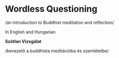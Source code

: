 # Wordless Questioning

/an introduction to Buddhist meditation and reflection/

In English and Hungarian.

**Szótlan Vizsgálat**

/bevezető a buddhista meditációba és szemléletbe/

